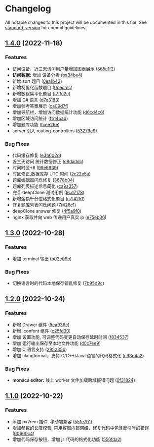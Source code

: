 # Changelog

All notable changes to this project will be documented in this file. See [standard-version](https://github.com/conventional-changelog/standard-version) for commit guidelines.

## [1.4.0](https://github.com/xjq7/runcode/compare/v1.3.0...v1.4.0) (2022-11-18)


### Features

* 访问设备、近三天访问用户量增加图表展示 ([565c1f2](https://github.com/xjq7/runcode/commit/565c1f218ad94bf4816077aefeb97b52fb9886bf))
* **访问数据:** 增加 设备分析 ([ba34be4](https://github.com/xjq7/runcode/commit/ba34be42e90a349fe200d11f4385f2391d896f54))
* 新增 sort 题目 ([0ea1b42](https://github.com/xjq7/runcode/commit/0ea1b4270768534a16495a057e7c3f700a4601ac))
* 新增柯里化函数题目 ([0ceca1c](https://github.com/xjq7/runcode/commit/0ceca1c8d6fc9aa8d71ce973040f2b23c4f8bfa8))
* 新增数组扁平化题目 ([f7ffc2c](https://github.com/xjq7/runcode/commit/f7ffc2cbb5fe6f9ec1178d01577b55309dd888d4))
* 增加 C# 语言 ([d7e3183](https://github.com/xjq7/runcode/commit/d7e3183555c6a8f9c17ebccc123d973ad56d11ae))
* 增加参考答案展示 ([ca09d7f](https://github.com/xjq7/runcode/commit/ca09d7f99e87ebb74d0389fca5dd7eea641a3658))
* 增加导航栏，增加访问数据统计功能 ([d6cd4c6](https://github.com/xjq7/runcode/commit/d6cd4c67863bf9465895750ed84459cab5725c6f))
* 增加区域访问统计 ([fb14bad](https://github.com/xjq7/runcode/commit/fb14bad822fc44339b6a9395bdfa8b4a76026400))
* 增加题库功能 ([fcee26e](https://github.com/xjq7/runcode/commit/fcee26ec2731ef5534ae7109accba57bc03d4d10))
* server 引入 routing-controllers ([53279c9](https://github.com/xjq7/runcode/commit/53279c96ea09da8c5bab9bdd1a883bfbec7a0397))


### Bug Fixes

* 代码缓存修复 ([e3b6d2d](https://github.com/xjq7/runcode/commit/e3b6d2d542832e46bd7c2f0a7d9d5267fa2c1e37))
* 近三天访问 统计数据修正 ([c8daddc](https://github.com/xjq7/runcode/commit/c8daddc77a3fd6bd6f6af64cbd92abf9df0d914b))
* 时间时区+8 ([99e6839](https://github.com/xjq7/runcode/commit/99e6839e0999f84b530185a3ee2200addad6c454))
* 时区修正,数据库存 UTC 时间 ([2c22e5a](https://github.com/xjq7/runcode/commit/2c22e5aa921c964a23f60331b6d8eb148e72c1ab))
* 题库编辑器闪烁修复 ([3678b04](https://github.com/xjq7/runcode/commit/3678b0408ee7fbbfcf92a201f56432a548565784))
* 题库列表描述信息简化 ([ca9a357](https://github.com/xjq7/runcode/commit/ca9a357ca617a45bc2ad85159ab3abfdf3b6b1b5))
* 完善 deepClone 测试用例 ([9cd7178](https://github.com/xjq7/runcode/commit/9cd7178d9e1599cef98c4ce333a002e9855b549c))
* 新增金额千分位格式化题目 ([c7f4251](https://github.com/xjq7/runcode/commit/c7f42514e23f2a98a6cc6ff52b2824d5c90f41d9))
* 修复题库列表闪烁问题 ([7f426c1](https://github.com/xjq7/runcode/commit/7f426c1e2379792d74e37ff4abd7116e1f2788b0))
* deepClone answer 修复 ([4f5a9f0](https://github.com/xjq7/runcode/commit/4f5a9f0fcb10d98e0f052c25d4cbac208e21a5e8))
* nginx 获取并向 web 传递用户真实 ip ([e75eb36](https://github.com/xjq7/runcode/commit/e75eb36e9a80765f89b9ece3b07944d007dc3c9f))

## [1.3.0](https://github.com/xjq7/runcode/compare/v1.2.0...v1.3.0) (2022-10-28)

### Features

- 增加 terminal 输出 ([b02c09b](https://github.com/xjq7/runcode/commit/b02c09be18a7b7e6469c8f320d185c10a9537f72))

### Bug Fixes

- 切换语言时的代码本地保存错乱修复 ([7b95d9c](https://github.com/xjq7/runcode/commit/7b95d9cf81b890ea067e6ee400a34a2aba1aaaa8))

## [1.2.0](https://github.com/xjq7/runcode/compare/v1.1.0...v1.2.0) (2022-10-24)

### Features

- 新增 Drawer 组件 ([5ca936c](https://github.com/xjq7/runcode/commit/5ca936c9886464c511b456e34cebebdb8fb32f27))
- 新增 Iconfont 组件 ([c25fd30](https://github.com/xjq7/runcode/commit/c25fd305bdee66e9d47cbfcf15b3b5c3ed080a29))
- 增加 设置功能, 可调整代码变更自动保存延时时间 ([f834537](https://github.com/xjq7/runcode/commit/f83453769248ecbfd27c8792646a3f31dc1e95b8))
- 增加 运行输出保存至本地文件功能 ([d0c7ee9](https://github.com/xjq7/runcode/commit/d0c7ee9ff081f82de570f160137d52ad3f0b82fb))
- 增加 C 语言支持 ([295235b](https://github.com/xjq7/runcode/commit/295235bef4387106b602b7e39168ef0901181734))
- 增加 clangformat，支持 C/C++/Java 语言的代码格式化 ([c93e4a2](https://github.com/xjq7/runcode/commit/c93e4a2a66586fc84e4ce5f7dc7b5a660a44c49d))

### Bug Fixes

- **monaca editor:** 线上 worker 文件加载跨域报错问题 ([0f31824](https://github.com/xjq7/runcode/commit/0f318247ced9e78c71338f2698234bbe0ddcb1e0))

## [1.1.0](https://github.com/xjq7/runcode/compare/v1.0.1...v1.1.0) (2022-10-22)

### Features

- 添加 px2rem 插件, 移动端兼容 ([551e791](https://github.com/xjq7/runcode/commit/551e79115059b1f68daeacdab0c8a641ee5cf63c))
- 增加参数的长度校验, 禁用容器内部网络，修复代码中包含反引号的错误 ([60660c4](https://github.com/xjq7/runcode/commit/60660c432e635e1f2fd5855764da78b9384ba0ec))
- 增加代码保存按钮，增加 js 代码的格式化功能 ([556fda2](https://github.com/xjq7/runcode/commit/556fda27e4b9fecfac68f3754031da4cdbc13976))
